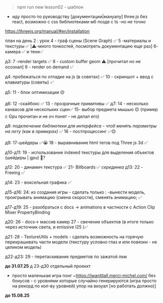 > npm run new lesson02 - шаблон

- иду просто по руководству [документации|мануалу] three.js
без react, возможно с css библиотеками мб позде с ts -но не точно

<https://threejs.org/manual/#en/installation>

план на день 2 :
урок 4 - граф сцены (Scene Graph) ✅
5 -материалы и текстуры ✅ [⚠️-много тонкостей, посмотреть документацию еще раз]
6- камера ✅
 и тени✅

д3:
7 -render targets ✅
8 - custom buffer geom ⚠️ [прочитал но не осознал]
9 - render on demand ✅

д4:
пробежаться по отладке на js (в советах) ✅
10 - скриншот + ввод с клавиатуры (советы) ✅

д5:
11 - блок оптимизации 🟡

д6:
12 -скайбокс ✅
13 - прозрачные примитивы ✅
д7:
14 - несколько канвасов для нескольких сцен✅
15- выбор предмета мышью 🟡 (пример с Gpu прочитан и не оч понят - не делал его)

д8:
*подключение библиотеки для интерфейса - чтоб менять параметры на лету (как в примерах)* ✅
16 - постпроцессинг ✅🟡

д9:
17-шейдеры ✅😭
18 - выравнивание html тегов под Three js 3d ✅

д10-д11:
19 - использование indexed текстуры для выделения объектов (шейдеры | gpu) 🛑?

д12:
20 - динамич текстура ✅
21- Billboards ✅
*серединка*
д13:
22  - Freeing ✅

д14:
23 - воксельная графика ✅

д15-д16:
24: из создания игры - сделать только :
-вынести модель, проигрывать анимацию (смена скорости), сменять анимацию; ✅

д17-д19:
25 - разобраться с docs -> animations в частности с Action Clip Mixer PropertyBinding

д20:
26 - docs-> массив камер
27 - свечение объектов (в итоге только через источник света, и emissive l25 )✅

д21:
 28  - TextureUtils + models - сделать возможность на горячую перекрашивать части модели (текстуру условно глаз и или повязки - не целиком модель)

д22-д23:
29 - перетаскивание предметов по зажатой лкм

____до 31.07.25____
д 23-д30
отдельный проеккт

- просто маленькая игра понг ~<https://iwantitall.merci-michel.com/>
без бонусов - с уровнями которые случайно генерируются (игра просто на рекорд по кол-ву уровней) упор на визуал [но работать должно)]

____до 15.08.25____
